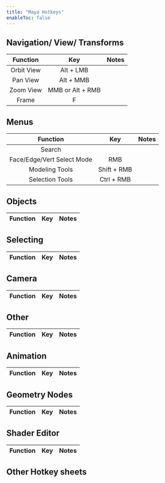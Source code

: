 ```yaml
---
title: "Maya Hotkeys"
enableToc: false
---
```

## Navigation/ View/ Transforms
|Function|Key|Notes
|:-:|:-:|:-:
|Orbit View|Alt + LMB
|Pan View|Alt + MMB 
|Zoom View|MMB or Alt + RMB
|Frame|F

## Menus
|Function|Key|Notes
|:-:|:-:|:-:
|Search|
|Face/Edge/Vert Select Mode|RMB
|Modeling Tools|Shift + RMB
|Selection Tools|Ctrl + RMB

## Objects
|Function|Key|Notes
|:-:|:-:|:-:


## Selecting
|Function|Key|Notes
|:-:|:-:|:-:


## Camera
|Function|Key|Notes
|:-:|:-:|:-:



## Other
|Function|Key|Notes
|:-:|:-:|:-:


## Animation
|Function|Key|Notes
|:-:|:-:|:-:



## Geometry Nodes
|Function|Key|Notes
|:-:|:-:|:-:


## Shader Editor
|Function|Key|Notes
|:-:|:-:|:-:



## Other Hotkey sheets
